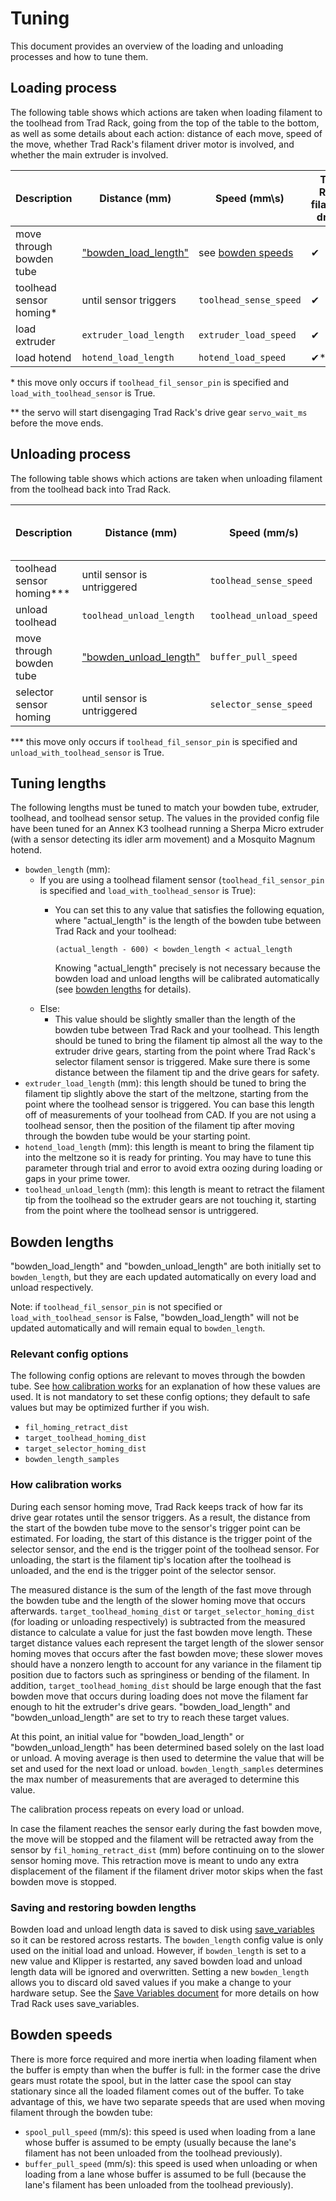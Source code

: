 # Tuning

This document provides an overview of the loading and unloading
processes and how to tune them.

## Loading process

The following table shows which actions are taken when loading
filament to the toolhead from Trad Rack, going from the top of the
table to the bottom, as well as some details about each action:
distance of each move, speed of the move, whether Trad Rack's filament
driver motor is involved, and whether the main extruder is involved.

| Description               | Distance (mm)                           | Speed (mm\s)                        | Trad Rack filament driver | Main extruder |
| ---                       | ---                                     | ---                                 | ---                       | ---           |
| move through bowden tube  | ["bowden_load_length"](#bowden-lengths) | see [bowden speeds](#bowden-speeds) | ✔                         | ✖             |
| toolhead sensor homing*   | until sensor triggers                   | `toolhead_sense_speed`              | ✔                         | ✔             |
| load extruder             | `extruder_load_length`                  | `extruder_load_speed`               | ✔                         | ✔             |
| load hotend               | `hotend_load_length`                    | `hotend_load_speed`                 | ✔**                       | ✔             |

\* this move only occurs if `toolhead_fil_sensor_pin` is specified
and `load_with_toolhead_sensor` is True.

\** the servo will start disengaging Trad Rack's drive gear 
`servo_wait_ms` before the move ends.

## Unloading process

The following table shows which actions are taken when unloading
filament from the toolhead back into Trad Rack.

| Description               | Distance (mm)                             | Speed (mm/s)            | Trad Rack filament driver | Main extruder |
| ---                       | ---                                       | ---                     | ---                       | ---           |
| toolhead sensor homing*** | until sensor is untriggered               | `toolhead_sense_speed`  | ✔                         | ✔             |
| unload toolhead           | `toolhead_unload_length`                  | `toolhead_unload_speed` | ✔                         | ✔             |
| move through bowden tube  | ["bowden_unload_length"](#bowden-lengths) | `buffer_pull_speed`     | ✔                         | ✖             |
| selector sensor homing    | until sensor is untriggered               | `selector_sense_speed`  | ✔                         | ✖             |

\*** this move only occurs if `toolhead_fil_sensor_pin` is specified
and `unload_with_toolhead_sensor` is True.

## Tuning lengths

The following lengths must be tuned to match your bowden tube,
extruder, toolhead, and toolhead sensor setup. The values in the
provided config file have been tuned for an Annex K3 toolhead running
a Sherpa Micro extruder (with a sensor detecting its idler arm
movement) and a Mosquito Magnum hotend.

- `bowden_length` (mm): 
  - If you are using a toolhead filament sensor
    (`toolhead_fil_sensor_pin` is specified and
    `load_with_toolhead_sensor` is True):
    - You can set this to any value that satisfies the following
      equation, where "actual_length" is the length of the bowden tube
      between Trad Rack and your toolhead:
      
      `(actual_length - 600) < bowden_length < actual_length`
      
      Knowing "actual_length" precisely is not necessary because the
      bowden load and unload lengths will be calibrated automatically
      (see [bowden lengths](#bowden-lengths) for details).
  - Else:
    - This value should be slightly smaller than the
      length of the bowden tube between Trad Rack and your toolhead.
      This length should be tuned to bring the filament tip almost all
      the way to the extruder drive gears, starting from the point where
      Trad Rack's selector filament sensor is triggered. Make sure there
      is some distance between the filament tip and the drive gears for
      safety.
- `extruder_load_length` (mm): this length should be tuned to bring
  the filament tip slightly above the start of the meltzone, starting
  from the point where the toolhead sensor is triggered. You can base
  this length off of measurements of your toolhead from CAD. If you
  are not using a toolhead sensor, then the position of the filament
  tip after moving through the bowden tube would be your starting
  point.
- `hotend_load_length` (mm): this length is meant to bring the
  filament tip into the meltzone so it is ready for printing. You may
  have to tune this parameter through trial and error to avoid extra
  oozing during loading or gaps in your prime tower.
- `toolhead_unload_length` (mm): this length is meant to retract the
  filament tip from the toolhead so the extruder gears are not
  touching it, starting from the point where the toolhead sensor is
  untriggered.

## Bowden lengths

"bowden_load_length" and "bowden_unload_length" are both initially
set to `bowden_length`, but they are each updated automatically
on every load and unload respectively.

Note: if `toolhead_fil_sensor_pin` is not specified or
`load_with_toolhead_sensor` is False, "bowden_load_length" will not be
updated automatically and will remain equal to `bowden_length`.

### Relevant config options

The following config options are relevant to moves through the bowden
tube. See [how calibration works](#how-calibration-works) for an
explanation of how these values are used. It is not mandatory to set
these config options; they default to safe values but may be optimized
further if you wish.

- `fil_homing_retract_dist`
- `target_toolhead_homing_dist`
- `target_selector_homing_dist`
- `bowden_length_samples`

### How calibration works

During each sensor homing move, Trad Rack keeps track of how far its
drive gear rotates until the sensor triggers. As a result, the
distance from the start of the bowden tube move to the sensor's
trigger point can be estimated. For loading, the start of this
distance is the trigger point of the selector sensor, and the end is
the trigger point of the toolhead sensor. For unloading, the start is
the filament tip's location after the toolhead is unloaded, and the
end is the trigger point of the selector sensor.

The measured distance is the sum of the length of the fast move
through the bowden tube
and the length of the slower homing move that occurs afterwards.
`target_toolhead_homing_dist` or `target_selector_homing_dist` (for
loading or unloading respectively) is subtracted from the measured
distance to calculate a value for just the fast bowden move length.
These target distance values each represent
the target length of the slower sensor homing moves that occurs after
the fast bowden move; these slower moves should have
a nonzero length to account for any variance in the filament tip
position due to factors such as springiness or bending of the
filament. In addition, `target_toolhead_homing_dist` should be large
enough that the
fast bowden move that occurs during loading does not move the
filament far enough to hit the extruder's drive gears.
"bowden_load_length" and "bowden_unload_length" are set to try to
reach these target values.

At this point, an initial value for "bowden_load_length" or
"bowden_unload_length" has been determined based solely on the last
load or unload. A moving average is then used to determine the
value that will be set and used for the next load or unload.
`bowden_length_samples` determines the max number of measurements
that are averaged to determine this value.

The calibration process repeats on every load or unload.

In case the filament reaches the sensor early during the fast bowden
move, the move will be stopped and the filament will be retracted
away from the sensor by `fil_homing_retract_dist` (mm) before continuing
on to the slower sensor homing move. This retraction move is meant to
undo any extra displacement of the filament if the filament driver motor
skips when the fast bowden move is stopped.

### Saving and restoring bowden lengths

Bowden load and unload length data is saved to disk using
[save_variables](https://www.klipper3d.org/Config_Reference.html#save_variables)
so it can be restored across restarts. The `bowden_length` config
value is only used on the initial load and unload. However, if
`bowden_length` is set to a new value and Klipper is restarted, any
saved bowden load and unload length data will be ignored and
overwritten. Setting a new `bowden_length` allows you to discard old
saved values if you make a change to your hardware setup. See the
[Save Variables document](klipper/Save_Variables.md) for more details
on how Trad Rack uses save_variables.

## Bowden speeds

There is more force required and more inertia when loading filament
when the buffer is empty than when the buffer is full: in the former
case the drive gears must rotate the spool, but in the latter case the
spool can stay stationary since all the loaded filament comes out of
the buffer. To take advantage of this, we have two separate speeds
that are used when moving filament through the bowden tube:

- `spool_pull_speed` (mm/s): this speed is used when loading from a
  lane whose buffer is assumed to be empty (usually because the lane's
  filament has not been unloaded from the toolhead previously).
- `buffer_pull_speed` (mm/s): this speed is used when unloading or
  when loading from a lane whose buffer is assumed to be full (because
  the lane's filament has been unloaded from the toolhead previously).

